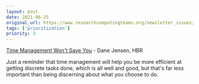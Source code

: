 ```yaml
---
layout: post
date: 2021-06-25
original_url: https://www.researchcomputingteams.org/newsletter_issues/0080
tags: ['prioritization']
priority: 3
---
```


<!-- markdownlint-disable MD033 -->
<!-- markdownlint-disable MD041 -->
<!-- markdownlint-disable MD049 -->

[Time Management Won't Save You](https://hbr.org/2021/06/time-management-wont-save-you) - Dane Jensen, HBR

Just a reminder that time management will help you be more efficient at getting discrete tasks done, which is all well and good, but that's far less important than being discerning about what you choose to do.

